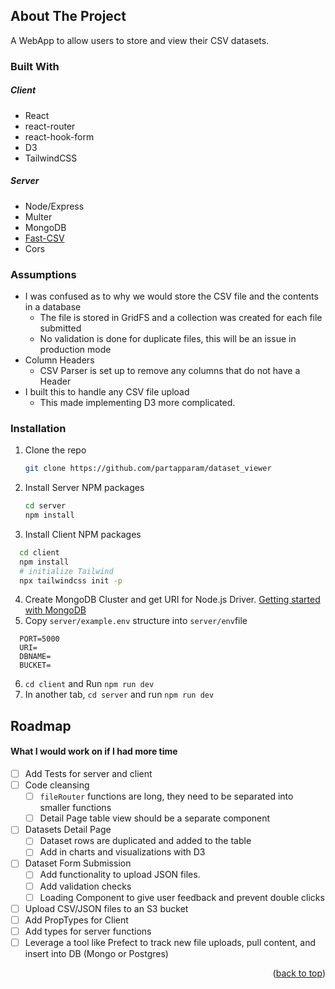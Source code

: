 <!-- ABOUT THE PROJECT -->

## About The Project

A WebApp to allow users to store and view their CSV datasets.

### Built With

##### Client
- React
- react-router
- react-hook-form
- D3
- TailwindCSS

##### Server
- Node/Express
- Multer
- MongoDB
- [Fast-CSV]([url](https://c2fo.github.io/fast-csv/))
- Cors


### Assumptions
- I was confused as to why we would store the CSV file and the contents in a database
  -  The file is stored in GridFS and a collection was created for each file submitted
  -  No validation is done for duplicate files, this will be an issue in production mode
- Column Headers
  - CSV Parser is set up to remove any columns that do not have a Header
- I built this to handle any CSV file upload
  - This made implementing D3 more complicated.    

### Installation

1. Clone the repo
   ```sh
   git clone https://github.com/partapparam/dataset_viewer
   ```
2. Install Server NPM packages
   ```sh
   cd server
   npm install
   ```
3. Install Client NPM packages

```sh
  cd client
  npm install
  # initialize Tailwind
  npx tailwindcss init -p
```
4. Create MongoDB Cluster and get URI for Node.js Driver. [Getting started with MongoDB](https://www.mongodb.com/docs/drivers/node/v4.1/quick-start/)
5. Copy `server/example.env` structure into `server/env`file
```
  PORT=5000
  URI=
  DBNAME=
  BUCKET=
```
6. `cd client` and Run `npm run dev`
7. In another tab, `cd server` and run `npm run dev`

<!-- ROADMAP -->

## Roadmap 
#### What I would work on if I had more time

- [ ] Add Tests for server and client
- [ ] Code cleansing
  - [ ] `fileRouter` functions are long, they need to be separated into smaller functions
  - [ ] Detail Page table view should be a separate component
- [ ] Datasets Detail Page
  - [ ] Dataset rows are duplicated and added to the table
  - [ ] Add in charts and visualizations with D3
- [ ] Dataset Form Submission
  - [ ] Add functionality to upload JSON files.
  - [ ] Add validation checks
  - [ ] Loading Component to give user feedback and prevent double clicks
- [ ] Upload CSV/JSON files to an S3 bucket
- [ ] Add PropTypes for Client
- [ ] Add types for server functions
- [ ] Leverage a tool like Prefect to track new file uploads, pull content, and insert into DB (Mongo or Postgres)

<p align="right">(<a href="#readme-top">back to top</a>)</p>
